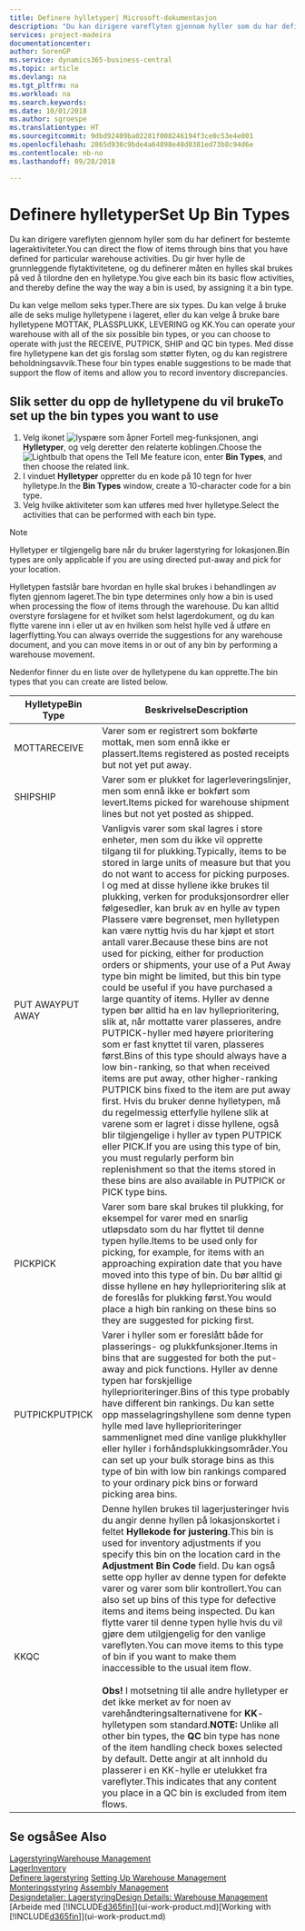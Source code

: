 ```yaml
---
title: Definere hylletyper| Microsoft-dokumentasjon
description: "Du kan dirigere vareflyten gjennom hyller som du har definert for bestemte lageraktiviteter. Du gir hver hylle de grunnleggende flytaktivitetene, og du definerer måten en hylles skal brukes på ved å tilordne den en hylletype."
services: project-madeira
documentationcenter: 
author: SorenGP
ms.service: dynamics365-business-central
ms.topic: article
ms.devlang: na
ms.tgt_pltfrm: na
ms.workload: na
ms.search.keywords: 
ms.date: 10/01/2018
ms.author: sgroespe
ms.translationtype: HT
ms.sourcegitcommit: 9dbd92409ba02281f008246194f3ce0c53e4e001
ms.openlocfilehash: 2865d938c9bde4a64898e48d0381ed73b8c94d6e
ms.contentlocale: nb-no
ms.lasthandoff: 09/28/2018

---
```

# <a name="set-up-bin-types"></a><span data-ttu-id="64872-104">Definere hylletyper</span><span class="sxs-lookup"><span data-stu-id="64872-104">Set Up Bin Types</span></span>
<span data-ttu-id="64872-105">Du kan dirigere vareflyten gjennom hyller som du har definert for bestemte lageraktiviteter.</span><span class="sxs-lookup"><span data-stu-id="64872-105">You can direct the flow of items through bins that you have defined for particular warehouse activities.</span></span> <span data-ttu-id="64872-106">Du gir hver hylle de grunnleggende flytaktivitetene, og du definerer måten en hylles skal brukes på ved å tilordne den en hylletype.</span><span class="sxs-lookup"><span data-stu-id="64872-106">You give each bin its basic flow activities, and thereby define the way the way a bin is used, by assigning it a bin type.</span></span>  

<span data-ttu-id="64872-107">Du kan velge mellom seks typer.</span><span class="sxs-lookup"><span data-stu-id="64872-107">There are six types.</span></span> <span data-ttu-id="64872-108">Du kan velge å bruke alle de seks mulige hylletypene i lageret, eller du kan velge å bruke bare hylletypene MOTTAK, PLASSPLUKK, LEVERING og KK.</span><span class="sxs-lookup"><span data-stu-id="64872-108">You can operate your warehouse with all of the six possible bin types, or you can choose to operate with just the RECEIVE, PUTPICK, SHIP and QC bin types.</span></span> <span data-ttu-id="64872-109">Med disse fire hylletypene kan det gis forslag som støtter flyten, og du kan registrere beholdningsavvik.</span><span class="sxs-lookup"><span data-stu-id="64872-109">These four bin types enable suggestions to be made that support the flow of items and allow you to record inventory discrepancies.</span></span>  

## <a name="to-set-up-the-bin-types-you-want-to-use"></a><span data-ttu-id="64872-110">Slik setter du opp de hylletypene du vil bruke</span><span class="sxs-lookup"><span data-stu-id="64872-110">To set up the bin types you want to use</span></span>  
1.  <span data-ttu-id="64872-111">Velg ikonet ![lyspære som åpner Fortell meg-funksjonen](media/ui-search/search_small.png "Fortell hva du vil gjøre"), angi **Hylletyper**, og velg deretter den relaterte koblingen.</span><span class="sxs-lookup"><span data-stu-id="64872-111">Choose the ![Lightbulb that opens the Tell Me feature](media/ui-search/search_small.png "Tell me what you want to do") icon, enter **Bin Types**, and then choose the related link.</span></span>  
2.  <span data-ttu-id="64872-112">I vinduet **Hylletyper** oppretter du en kode på 10 tegn for hver hylletype.</span><span class="sxs-lookup"><span data-stu-id="64872-112">In the **Bin Types** window, create a 10-character code for a bin type.</span></span>  
3.  <span data-ttu-id="64872-113">Velg hvilke aktiviteter som kan utføres med hver hylletype.</span><span class="sxs-lookup"><span data-stu-id="64872-113">Select the activities that can be performed with each bin type.</span></span>  

> [!NOTE]  
>  <span data-ttu-id="64872-114">Hylletyper er tilgjengelig bare når du bruker lagerstyring for lokasjonen.</span><span class="sxs-lookup"><span data-stu-id="64872-114">Bin types are only applicable if you are using directed put-away and pick for your location.</span></span>  

<span data-ttu-id="64872-115">Hylletypen fastslår bare hvordan en hylle skal brukes i behandlingen av flyten gjennom lageret.</span><span class="sxs-lookup"><span data-stu-id="64872-115">The bin type determines only how a bin is used when processing the flow of items through the warehouse.</span></span> <span data-ttu-id="64872-116">Du kan alltid overstyre forslagene for et hvilket som helst lagerdokument, og du kan flytte varene inn i eller ut av en hvilken som helst hylle ved å utføre en lagerflytting.</span><span class="sxs-lookup"><span data-stu-id="64872-116">You can always override the suggestions for any warehouse document, and you can move items in or out of any bin by performing a warehouse movement.</span></span>  

<span data-ttu-id="64872-117">Nedenfor finner du en liste over de hylletypene du kan opprette.</span><span class="sxs-lookup"><span data-stu-id="64872-117">The bin types that you can create are listed below.</span></span>  

|<span data-ttu-id="64872-118">Hylletype</span><span class="sxs-lookup"><span data-stu-id="64872-118">Bin Type</span></span>|<span data-ttu-id="64872-119">Beskrivelse</span><span class="sxs-lookup"><span data-stu-id="64872-119">Description</span></span>|  
|------------------|---------------------------------------|  
|<span data-ttu-id="64872-120">MOTTA</span><span class="sxs-lookup"><span data-stu-id="64872-120">RECEIVE</span></span>|<span data-ttu-id="64872-121">Varer som er registrert som bokførte mottak, men som ennå ikke er plassert.</span><span class="sxs-lookup"><span data-stu-id="64872-121">Items registered as posted receipts but not yet put away.</span></span>|  
|<span data-ttu-id="64872-122">SHIP</span><span class="sxs-lookup"><span data-stu-id="64872-122">SHIP</span></span>|<span data-ttu-id="64872-123">Varer som er plukket for lagerleveringslinjer, men som ennå ikke er bokført som levert.</span><span class="sxs-lookup"><span data-stu-id="64872-123">Items picked for warehouse shipment lines but not yet posted as shipped.</span></span>|  
|<span data-ttu-id="64872-124">PUT AWAY</span><span class="sxs-lookup"><span data-stu-id="64872-124">PUT AWAY</span></span>|<span data-ttu-id="64872-125">Vanligvis varer som skal lagres i store enheter, men som du ikke vil opprette tilgang til for plukking.</span><span class="sxs-lookup"><span data-stu-id="64872-125">Typically, items to be stored in large units of measure but that you do not want to access for picking purposes.</span></span> <span data-ttu-id="64872-126">I og med at disse hyllene ikke brukes til plukking, verken for produksjonsordrer eller følgesedler, kan bruk av en hylle av typen Plassere være begrenset, men hylletypen kan være nyttig hvis du har kjøpt et stort antall varer.</span><span class="sxs-lookup"><span data-stu-id="64872-126">Because these bins are not used for picking, either for production orders or shipments, your use of a Put Away type bin might be limited, but this bin type could be useful if you have purchased a large quantity of items.</span></span> <span data-ttu-id="64872-127">Hyller av denne typen bør alltid ha en lav hylleprioritering, slik at, når mottatte varer plasseres, andre PUTPICK-hyller med høyere prioritering som er fast knyttet til varen, plasseres først.</span><span class="sxs-lookup"><span data-stu-id="64872-127">Bins of this type should always have a low bin-ranking, so that when received items are put away, other higher-ranking PUTPICK bins fixed to the item are put away first.</span></span> <span data-ttu-id="64872-128">Hvis du bruker denne hylletypen, må du regelmessig etterfylle hyllene slik at varene som er lagret i disse hyllene, også blir tilgjengelige i hyller av typen PUTPICK eller PICK.</span><span class="sxs-lookup"><span data-stu-id="64872-128">If you are using this type of bin, you must regularly perform bin replenishment so that the items stored in these bins are also available in PUTPICK or PICK type bins.</span></span>|  
|<span data-ttu-id="64872-129">PICK</span><span class="sxs-lookup"><span data-stu-id="64872-129">PICK</span></span>|<span data-ttu-id="64872-130">Varer som bare skal brukes til plukking, for eksempel for varer med en snarlig utløpsdato som du har flyttet til denne typen hylle.</span><span class="sxs-lookup"><span data-stu-id="64872-130">Items to be used only for picking, for example, for items with an approaching expiration date that you have moved into this type of bin.</span></span> <span data-ttu-id="64872-131">Du bør alltid gi disse hyllene en høy hylleprioritering slik at de foreslås for plukking først.</span><span class="sxs-lookup"><span data-stu-id="64872-131">You would place a high bin ranking on these bins so they are suggested for picking first.</span></span>|  
|<span data-ttu-id="64872-132">PUTPICK</span><span class="sxs-lookup"><span data-stu-id="64872-132">PUTPICK</span></span>|<span data-ttu-id="64872-133">Varer i hyller som er foreslått både for plasserings- og plukkfunksjoner.</span><span class="sxs-lookup"><span data-stu-id="64872-133">Items in bins that are suggested for both the put-away and pick functions.</span></span> <span data-ttu-id="64872-134">Hyller av denne typen har forskjellige hylleprioriteringer.</span><span class="sxs-lookup"><span data-stu-id="64872-134">Bins of this type probably have different bin rankings.</span></span> <span data-ttu-id="64872-135">Du kan sette opp masselagringshyllene som denne typen hylle med lave hylleprioriteringer sammenlignet med dine vanlige plukkhyller eller hyller i forhåndsplukkingsområder.</span><span class="sxs-lookup"><span data-stu-id="64872-135">You can set up your bulk storage bins as this type of bin with low bin rankings compared to your ordinary pick bins or forward picking area bins.</span></span>|  
|<span data-ttu-id="64872-136">KK</span><span class="sxs-lookup"><span data-stu-id="64872-136">QC</span></span>|<span data-ttu-id="64872-137">Denne hyllen brukes til lagerjusteringer hvis du angir denne hyllen på lokasjonskortet i feltet **Hyllekode for justering**.</span><span class="sxs-lookup"><span data-stu-id="64872-137">This bin is used for inventory adjustments if you specify this bin on the location card in the **Adjustment Bin Code** field.</span></span> <span data-ttu-id="64872-138">Du kan også sette opp hyller av denne typen for defekte varer og varer som blir kontrollert.</span><span class="sxs-lookup"><span data-stu-id="64872-138">You can also set up bins of this type for defective items and items being inspected.</span></span> <span data-ttu-id="64872-139">Du kan flytte varer til denne typen hylle hvis du vil gjøre dem utilgjengelig for den vanlige vareflyten.</span><span class="sxs-lookup"><span data-stu-id="64872-139">You can move items to this type of bin if you want to make them inaccessible to the usual item flow.</span></span><br /><br /> <span data-ttu-id="64872-140">**Obs!** I motsetning til alle andre hylletyper er det ikke merket av for noen av varehåndteringsalternativene for **KK**-hylletypen som standard.</span><span class="sxs-lookup"><span data-stu-id="64872-140">**NOTE:** Unlike all other bin types, the **QC** bin type has none of the item handling check boxes selected by default.</span></span> <span data-ttu-id="64872-141">Dette angir at alt innhold du plasserer i en KK-hylle er utelukket fra vareflyter.</span><span class="sxs-lookup"><span data-stu-id="64872-141">This indicates that any content you place in a QC bin is excluded from item flows.</span></span>|  

## <a name="see-also"></a><span data-ttu-id="64872-142">Se også</span><span class="sxs-lookup"><span data-stu-id="64872-142">See Also</span></span>
[<span data-ttu-id="64872-143">Lagerstyring</span><span class="sxs-lookup"><span data-stu-id="64872-143">Warehouse Management</span></span>](warehouse-manage-warehouse.md)  
[<span data-ttu-id="64872-144">Lager</span><span class="sxs-lookup"><span data-stu-id="64872-144">Inventory</span></span>](inventory-manage-inventory.md)  
<span data-ttu-id="64872-145">[Definere lagerstyring](warehouse-setup-warehouse.md)   </span><span class="sxs-lookup"><span data-stu-id="64872-145">[Setting Up Warehouse Management](warehouse-setup-warehouse.md)   </span></span>  
<span data-ttu-id="64872-146">[Monteringsstyring](assembly-assemble-items.md)  </span><span class="sxs-lookup"><span data-stu-id="64872-146">[Assembly Management](assembly-assemble-items.md)  </span></span>  
[<span data-ttu-id="64872-147">Designdetaljer: Lagerstyring</span><span class="sxs-lookup"><span data-stu-id="64872-147">Design Details: Warehouse Management</span></span>](design-details-warehouse-management.md)  
<span data-ttu-id="64872-148">[Arbeide med [!INCLUDE[d365fin](includes/d365fin_md.md)]](ui-work-product.md)</span><span class="sxs-lookup"><span data-stu-id="64872-148">[Working with [!INCLUDE[d365fin](includes/d365fin_md.md)]](ui-work-product.md)</span></span>

